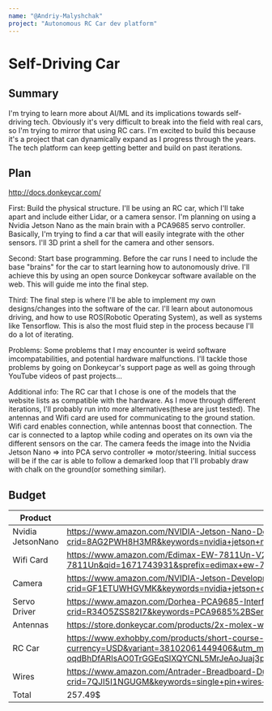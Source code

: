 ```yaml
---
name: "@Andriy-Malyshchak"
project: "Autonomous RC Car dev platform"
---
```


# Self-Driving Car

## Summary
I'm trying to learn more about AI/ML and its implications towards self-driving tech. Obviously it's very difficult to break 
into the field with real cars, so I'm trying to mirror that using RC cars. I'm excited to build this because it's a project that can dynamically expand
as I progress through the years. The tech platform can keep getting better and build on past iterations.


## Plan
http://docs.donkeycar.com/

First: Build the physical structure. I'll be using an RC car, which I'll take apart and include either Lidar, or a camera sensor. I'm planning on using
a Nvidia Jetson Nano as the main brain with a PCA9685 servo controller. Basically, I'm trying to find a car that will easily integrate with
the other sensors. I'll 3D print a shell for the camera and other sensors.

Second: Start base programming. Before the car runs I need to include the base "brains" for the car to start learning how to autonomously drive.
I'll achieve this by using an open source Donkeycar software available on the web. This will guide me into the final step.

Third: The final step is where I'll be able to implement my own designs/changes into the software of the car. I'll learn about autonomous
driving, and how to use ROS(Robotic Operating System), as well as systems like Tensorflow. This is also the most fluid step in the process because I'll do
a lot of iterating.

Problems: Some problems that I may encounter is weird software imcompatabilities, and potential hardware malfunctions. I'll tackle those problems by going 
on Donkeycar's support page as well as going through YouTube videos of past projects...

Additional info: The RC car that I chose is one of the models that the website lists as compatible with the hardware. As I move through different iterations, I'll probably run into more alternatives(these are just tested). The antennas and Wifi card are used for communicating to the ground station. Wifi card enables connection, while antennas boost that connection. The car is connected to a laptop while coding and operates on its own via the different sensors on the car. The camera feeds the image into the Nvidia Jetson Nano => into PCA servo controller => motor/steering. Initial success will be if the car is able to follow a demarked loop that I'll probably draw with chalk on the ground(or something similar).

## Budget

| Product         | Supplier/Link                         | Cost   |
| --------------- | ------------------------------------- | ------ |
| Nvidia JetsonNano   | https://www.amazon.com/NVIDIA-Jetson-Nano-Developer-945-13450-0000-100/dp/B084DSDDLT/ref=sr_1_3?crid=8AG2PWH8H3MR&keywords=nvidia+jetson+nano&qid=1671664292&s=electronics&sprefix=nvidia+jetson+nano%2Celectronics%2C103&sr=1-3  | $157  |
| Wifi Card | https://www.amazon.com/Edimax-EW-7811Un-V2-Compatible-2-6-18-4-14/dp/B08F2ZNC6J/ref=sr_1_1?crid=6NNV79DQX5LM&keywords=Edimax+EW-7811Un&qid=1671743931&sprefix=edimax+ew-7811un%2Caps%2C85&sr=8-1| $9 |
Camera | https://www.amazon.com/NVIDIA-Jetson-Development-Camera-Application/dp/B0854CP54X/ref=sr_1_3?crid=GF1ETUWHGVMK&keywords=nvidia+jetson+camera&qid=1671674825&refinements=p_36%3A-2000&rnid=386442011&sprefix=nvidia+jetson+camer%2Caps%2C105&sr=8-3 | $10 |
Servo Driver | https://www.amazon.com/Dorhea-PCA9685-Interface-Controller-Raspberry/dp/B07RMTN4NZ/ref=sr_1_2?crid=R34O5ZSS82I7&keywords=PCA9685%2BServo%2Bcontroller&qid=1671743646&sprefix=pca9685%2Bservo%2Bcontroller%2Caps%2C161&sr=8-2&th=1 | $9 |
Antennas | https://store.donkeycar.com/products/2x-molex-wifi-antennas-for-jetson-nano | $7 |
RC Car |  https://www.exhobby.com/products/short-course-30mph-high-speed-truck-with-shock-absorber-system-and-water-splash-proof-structure?currency=USD&variant=38102061449406&utm_medium=cpc&utm_source=google&utm_campaign=Google%20Shopping&cmp_id=17850712706&adg_id=&kwd=&device=c&gclid=Cj0KCQiA-oqdBhDfARIsAO0TrGGEqSlXQYCNL5MrJeAoJuaj3pc3D4PDEGlsEubY63Dtxrm9pJqY3zMaAmfHEALw_wcB | $60 |
Wires | https://www.amazon.com/Antrader-Breadboard-Dupont-Arduino-Raspberry/dp/B07S2RH6Q4/ref=sr_1_12?crid=7QJI5I1NGUGM&keywords=single+pin+wires+robotics&qid=1671749510&sprefix=single+pin+wires+robotic%2Caps%2C100&sr=8-12 | 5.49$
| Total           |     257.49$               |  |
